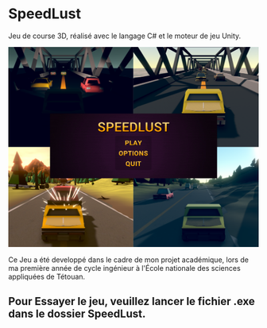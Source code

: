 # SpeedLust

Jeu de course 3D, réalisé avec le langage C# et le moteur de jeu Unity.<br>

![Image description](/SpeedLust.png)

Ce Jeu a été developpé dans le cadre de mon projet académique, lors de ma première année de cycle ingénieur à l'École nationale des sciences appliquées de Tétouan.

## Pour Essayer le jeu, veuillez lancer le fichier .exe dans le dossier SpeedLust.

